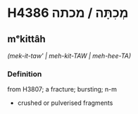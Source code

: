 # H4386 מְכִתָּה / מכתה

## mᵉkittâh

_(mek-it-taw' | meh-kit-TAW | meh-hee-TA)_

### Definition

from H3807; a fracture; bursting; n-m

- crushed or pulverised fragments
